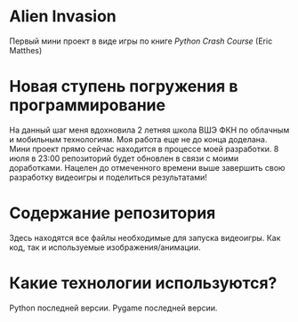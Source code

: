 # Alien Invasion

Первый мини проект в виде игры по книге *Python Crash Course* (Eric Matthes)

# Новая ступень погружения в программирование

На данный шаг меня вдохновила 2 летняя школа ВШЭ ФКН по облачным и мобильным технологиям.
Моя работа еще не до конца доделана.
Мини проект прямо сейчас находится в процессе моей разработки.
8 июля в 23:00 репозиторий будет обновлен в связи с моими доработками.
Нацелен до отмеченного времени выше завершить свою разработку видеоигры и поделиться результатами!

# Содержание репозитория

Здесь находятся все файлы необходимые для запуска видеоигры.
Как код, так и используемые изображения/анимации.

# Какие технологии используются?

Python последней версии.
Pygame последней версии.
